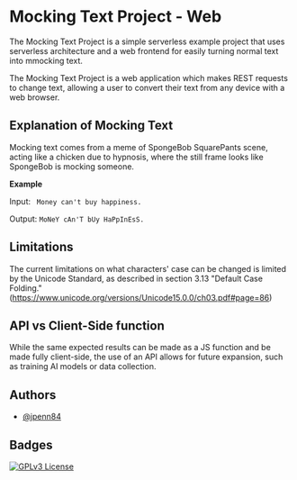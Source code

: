 # Mocking Text Project - Web

The Mocking Text Project is a simple serverless example project that uses serverless architecture and a web frontend for easily turning normal text into mmocking text.

The Mocking Text Project is a web application which makes REST requests to change text, allowing a user to convert their text from any device with a web browser.

## Explanation of Mocking Text

Mocking text comes from a meme of SpongeBob SquarePants scene, acting like a chicken due to hypnosis, where the still frame looks like SpongeBob is mocking someone.

**Example**

Input: ` Money can't buy happiness.`

Output: `MoNeY cAn'T bUy HaPpInEsS.`

## Limitations

The current limitations on what characters' case can be changed is limited by the Unicode Standard, as described in section 3.13 "Default Case Folding." (https://www.unicode.org/versions/Unicode15.0.0/ch03.pdf#page=86)

## API vs Client-Side function

While the same expected results can be made as a JS function and be made fully client-side, the use of an API allows for future expansion, such as training AI models or data collection.

## Authors

- [@jpenn84](https://www.github.com/jpenn84)

## Badges

[![GPLv3 License](https://img.shields.io/badge/License-GPL%20v3-limegreen.svg)](https://opensource.org/licenses/)
